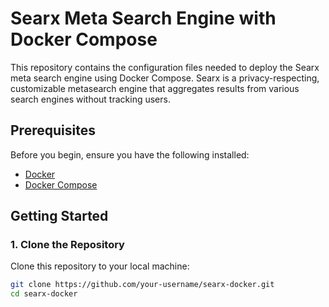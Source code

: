 # Searx Meta Search Engine with Docker Compose

This repository contains the configuration files needed to deploy the Searx meta search engine using Docker Compose. Searx is a privacy-respecting, customizable metasearch engine that aggregates results from various search engines without tracking users.

## Prerequisites

Before you begin, ensure you have the following installed:

- [Docker](https://docs.docker.com/get-docker/)
- [Docker Compose](https://docs.docker.com/compose/install/)

## Getting Started

### 1. Clone the Repository

Clone this repository to your local machine:

```bash
git clone https://github.com/your-username/searx-docker.git
cd searx-docker
